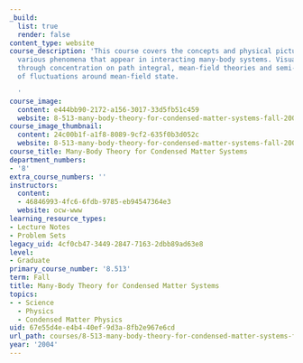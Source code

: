 ```yaml
---
_build:
  list: true
  render: false
content_type: website
course_description: 'This course covers the concepts and physical pictures behind
  various phenomena that appear in interacting many-body systems. Visualization occurs
  through concentration on path integral, mean-field theories and semi-classical picture
  of fluctuations around mean-field state.

  '
course_image:
  content: e444bb90-2172-a156-3017-33d5fb51c459
  website: 8-513-many-body-theory-for-condensed-matter-systems-fall-2004
course_image_thumbnail:
  content: 24c00b1f-a1f8-8089-9cf2-635f0b3d052c
  website: 8-513-many-body-theory-for-condensed-matter-systems-fall-2004
course_title: Many-Body Theory for Condensed Matter Systems
department_numbers:
- '8'
extra_course_numbers: ''
instructors:
  content:
  - 46846993-4fc6-6fdb-9785-eb94547364e3
  website: ocw-www
learning_resource_types:
- Lecture Notes
- Problem Sets
legacy_uid: 4cf0cb47-3449-2847-7163-2dbb89ad63e8
level:
- Graduate
primary_course_number: '8.513'
term: Fall
title: Many-Body Theory for Condensed Matter Systems
topics:
- - Science
  - Physics
  - Condensed Matter Physics
uid: 67e55d4e-e4b4-40ef-9d3a-8fb2e967e6cd
url_path: courses/8-513-many-body-theory-for-condensed-matter-systems-fall-2004
year: '2004'
---
```

